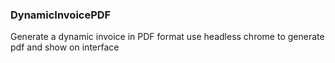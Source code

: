 ### DynamicInvoicePDF
Generate a dynamic invoice in PDF format
use headless chrome to generate pdf and show on interface
